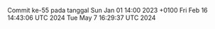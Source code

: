 Commit ke-55 pada tanggal Sun Jan 01 14:00 2023 +0100
Fri Feb 16 14:43:06 UTC 2024
Tue May  7 16:29:37 UTC 2024

